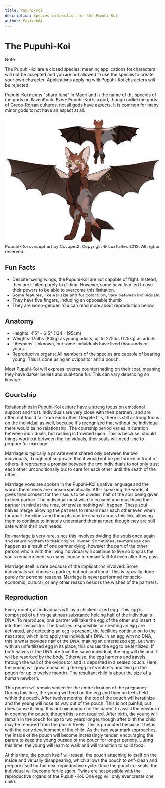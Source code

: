 ```yaml
---
title: Pupuhi-Koi
description: Species information for the Pupuhi-Koi
author: Foxtrek64
---
```


# The Pupuhi-Koi

> [!NOTE]
> The Pupuhi-Koi are a closed species, meaning applications for characters will not be accepted and you are not allowed to use the species to create your own character. Applications applying with Pupuhi-Koi characters will be rejected.

Pupuhi-Koi means "sharp fang" in Maori and is the name of the species of the gods on RavenRock. Every Pupuhi-Koi is a god, though unlike the gods of Greco-Roman cultures, not all gods have aspects. It is common for many minor gods to not have an aspect at all.

![Pupuhi-Koi](pupuhiKoiRef.png)
Pupuhi-Koi concept art by Cocopet2. Copyright &copy; LuzFaltex 2019. All rights reserved.

## Fun Facts

* Despite having wings, the Pupuhi-Koi are not capable of flight. Instead, they are limited purely to gliding. However, some have learned to use their powers to be able to overcome this limitation.
* Some features, like ear size and fur coloration, vary between individuals.
* They have five fingers, including an opposable thumb
* They are mono-gender. You can read more about reproduction below.

## Anatomy

* Heights: 4'5" - 6'5" (134 - 195cm)
* Weights: 175lbs (80kg) as young adults, up to 275lbs (125kg) as adults
* Lifespans: Unknown, but some individuals have lived thousands of years.
* Reproductive organs: All members of the species are capable of bearing young. This is done using an ovipositor and a pouch.

Most Pupuhi-Koi will express reverse countershading on their coat, meaning they have darker bellies and dual-tone fur. This can vary depending on lineage.

## Courtship

Relationships in Pupuhi-Koi culture have a strong focus on emotional support and trust. Individuals are very close with their partners, and are often not found far from each other. Despite this, there is still a strong focus on the individual as well, because it's recognized that without the individual there would be no relationship. The courtship period varies in duration between individuals, but rushing is frowned upon. This is because, should things work out between the individuals, their souls will need time to prepare for marriage.

Marriage is typically a private event shared only between the two individuals, though not so private that it would not be performed in front of others. It represents a promise between the two individuals to not only trust each other unconditionally but to care for each other until the death of the other.

Marriage vows are spoken in the Pupuhi-Koi's native language and the words themselves are chosen specifically. After speaking the words, it gives their consent for their souls to be divided, half of the soul being given to their partner. The individual must wish to consent and must have their partner in mind at the time, otherwise nothing will happen. These soul halves merge, allowing the partners to remain near each other even when far apart. Emotions and thoughts can be shared across this link, allowing them to continue to innately understand their partner, though they are still safe within their own heads.

Re-marriage is very rare, since this involves dividing the souls once again and returning them to their original owner. Sometimes, re-marriage can happen as a result of one partner dying, however the part of the other person who is with the living individual will continue to live so long as the souls remain joined, so many choose to remain faithful even after they pass.

Marriage itself is rare because of the implications involved. Some individuals will choose a partner, but not soul bond. This is typically done purely for personal reasons. Marriage is never performed for socio-economic, cultural, or any other reason besides the wishes of the partners.

## Reproduction

Every month, all individuals will lay a chicken-sized egg. This egg is comprised of a firm gelatinous substance holding half of the individual's DNA. To reproduce, one partner will take the egg of the other and insert it into their ovipositor. The facilities responsible for creating an egg are activated, and detecting an egg is present, the facilities continue on to the next step, which is to apply the individual's DNA. In an egg with no DNA, this is what provides half of the DNA, making an unfertilized egg. But with with an unfertilized egg in its place, this causes the egg to be fertilized. If both halves of the DNA are from the same individual, the egg will die and it will be resorbed by the body. Otherwise, the egg hardens and travels through the wall of the ovipositor and is deposited in a sealed pouch. Here, the young will grow, consuming the egg in its entirety and living in the pouch for up to twelve months. The resultant child is about the size of a human newborn.

This pouch will remain sealed for the entire duration of the pregnancy. During this time, the young will feed on the egg and then on teets held within the pouch. After twelve months, the top of the pouch will keratinize and the young will nose its way out of the pouch. This is not painful, but does cause itching. It is not uncommon for the parent to assist the newborn in opening the pouch, though this is not required. After birth, the young will remain in the pouch for up to two years longer, though after birth the child may be removed from the pouch freely. This is promoted because it helps with the early development of the child. As the two year mark approaches, the inside of the pouch will become increasingly tender, encouraging the parent to keep the young outside of the pouch for longer periods. During this time, the young will learn to walk and will transition to solid food.

At this time, the pouch itself will reseal, the pouch attaching to itself on the inside and virtually disappearing, which allows the pouch to self-clean and prepare itself for the next reproductive cycle. Once the pouch re-seals, the individual will become fertile again. Twins are not possible with the reproductive organs of the Pupuhi-Koi. One egg will only ever create one child.